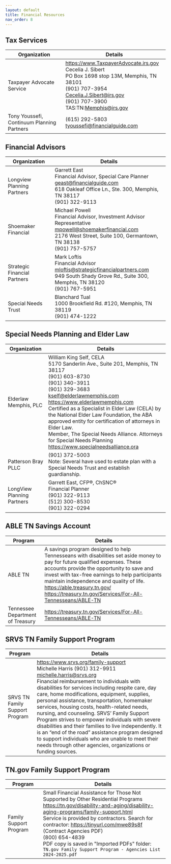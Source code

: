 ```yaml
---
layout: default
title: Financial Resources
nav_order: 8
---
```


## Tax Services

| Organization | Details |
|---|---|
| Taxpayer Advocate Service | <https://www.TaxpayerAdvocate.irs.gov><br>Cecelia J. Sibert<br>PO Box 1698 stop 13M, Memphis, TN 38101<br>(901) 707-3954<br><Cecelia.J.Sibert@irs.gov><br>(901) 707-3900<br>TAS:TN:Memphis@irs.gov |
| Tony Youssefi, Continuum Planning Partners | (615) 292-5803<br><tyoussefi@financialguide.com> |

## Financial Advisors

| Organization | Details |
|---|---|
| Longview Planning Partners | Garrett East<br>Financial Advisor, Special Care Planner<br><geast@financialguide.com><br>618 Oakleaf Office Ln., Ste. 300, Memphis, TN 38117<br>(901) 322-9113 |
| Shoemaker Financial | Michael Powell<br>Financial Advisor, Investment Advisor Representative<br><mpowell@shoemakerfinancial.com><br>2176 West Street, Suite 100, Germantown, TN 38138<br>(901) 757-5757 |
| Strategic Financial Partners | Mark Loftis<br>Financial Advisor<br><mloftis@strategicfinancialpartners.com><br>949 South Shady Grove Rd., Suite 300, Memphis, TN 38120<br>(901) 767-5951 |
| Special Needs Trust | Blanchard Tual<br>1000 Brookfield Rd. #120, Memphis, TN 38119<br>(901) 474-1222 |

## Special Needs Planning and Elder Law

| Organization | Details |
|---|---|
| Elderlaw Memphis, PLC | William King Self, CELA<br>5170 Sanderlin Ave., Suite 201, Memphis, TN 38117<br>(901) 603-8730<br>(901) 340-3911<br>(901) 329-3683<br><kself@elderlawmemphis.com><br><https://www.elderlawmemphis.com><br>Certified as a Specialist in Elder Law (CELA) by the National Elder Law Foundation, the ABA approved entity for certification of attorneys in Elder Law.<br>Member, The Special Needs Alliance. Attorneys for Special Needs Planning <https://www.specialneedsalliance.ora> |
| Patterson Bray PLLC | (901) 372-5003<br>Note: Several have used to estate plan with a Special Needs Trust and establish guardianship. |
| LongView Planning Partners | Garrett East, CFP®, ChSNC®<br>Financial Planner<br>(901) 322-9113<br>(512) 300-8530<br>(901) 322-0294 |

## ABLE TN Savings Account

| Program | Details |
|---|---|
| ABLE TN | A savings program designed to help Tennesseans with disabilities set aside money to pay for future qualified expenses. These accounts provide the opportunity to save and invest with tax-free earnings to help participants maintain independence and quality of life.<br><https://able.treasury.tn.gov/><br><https://treasury.tn.gov/Services/For-All-Tennesseans/ABLE-TN> |
| Tennessee Department of Treasury | <https://treasury.tn.gov/Services/For-All-Tennesseans/ABLE-TN> |

## SRVS TN Family Support Program

| Program | Details |
|---|---|
| SRVS TN Family Support Program | <https://www.srvs.org/family-support><br>Michelle Harris (901) 312-9911 <michelle.harris@srvs.org><br>Financial reimbursement to individuals with disabilities for services including respite care, day care, home modifications, equipment, supplies, personal assistance, transportation, homemaker services, housing costs, health-related needs, nursing, and counseling. SRVS’ Family Support Program strives to empower individuals with severe disabilities and their families to live independently. It is an “end of the road” assistance program designed to support individuals who are unable to meet their needs through other agencies, organizations or funding sources. |

## TN.gov Family Support Program

| Program | Details |
|---|---|
| Family Support Program | Small Financial Assistance for Those Not Supported by Other Residential Programs<br><https://tn.gov/disability-and-aging/disability-aging-programs/family-support.html><br>Service is provided by contractors. Search for contractor: <https://tinyurl.com/mwe89s8f> (Contract Agencies PDF)<br>(800) 654-4839<br>PDF copy is saved in "Imported PDFs" folder: `TN.gov Family Support Program - Agencies List 2024-2025.pdf` |
